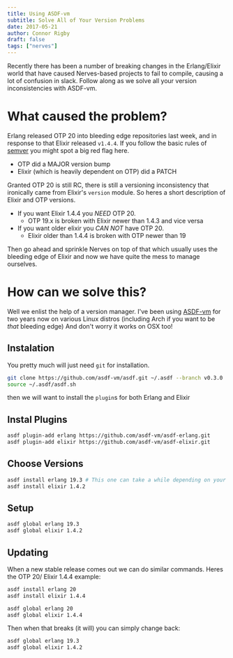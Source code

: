 ```yaml
---
title: Using ASDF-vm
subtitle: Solve All of Your Version Problems
date: 2017-05-21
author: Connor Rigby
draft: false
tags: ["nerves"]
---
```


Recently there has been a number of breaking changes in the Erlang/Elixir world that have caused Nerves-based projects to fail to compile, causing a lot of confusion in slack. Follow along as we solve all your version inconsistencies with ASDF-vm.

<!--more-->

# What caused the problem?
Erlang released OTP 20 into bleeding edge repositories last week, and in response to that Elixir released `v1.4.4`. If you follow the basic rules of [semver](http://semver.org/) you might spot a big red flag here.

* OTP did a MAJOR version bump
* Elixir (which is heavily dependent on OTP) did a PATCH

Granted OTP 20 is still RC, there is still a versioning inconsistency that ironically came from Elixir's `version` module.
So heres a short description of Elixir and OTP versions.

* If you want Elixir 1.4.4 you _*NEED*_ OTP 20.
  * OTP 19.x is broken with Elixir newer than 1.4.3 and vice versa
* If you want older elixir you _*CAN NOT*_ have OTP 20.
  * Elixir older than 1.4.4 is broken with OTP newer than 19

Then go ahead and sprinkle Nerves on top of that which usually uses the bleeding edge of Elixir and now we have quite the mess to manage ourselves.


# How can we solve this?
Well we enlist the help of a version manager. I've been using [ASDF-vm](https://github.com/asdf-vm/asdf) for two years now on various Linux distros (including Arch if you want to be _that_ bleeding edge) And don't worry it works on OSX too!

## Instalation
You pretty much will just need `git` for installation.
``` bash
git clone https://github.com/asdf-vm/asdf.git ~/.asdf --branch v0.3.0
source ~/.asdf/asdf.sh
```

then we will want to install the `plugin`s for both Erlang and Elixir

## Instal Plugins
``` bash
asdf plugin-add erlang https://github.com/asdf-vm/asdf-erlang.git
asdf plugin-add elixir https://github.com/asdf-vm/asdf-elixir.git
```

## Choose Versions
``` bash
asdf install erlang 19.3 # This one can take a while depending on your machine
asdf install elixir 1.4.2
```

## Setup
``` bash
asdf global erlang 19.3
asdf global elixir 1.4.2
```

## Updating
When a new stable release comes out we can do similar commands. Heres the OTP 20/ Elixir 1.4.4 example:
``` bash
asdf install erlang 20
asdf install elixir 1.4.4

asdf global erlang 20
asdf global elixir 1.4.4
```

Then when that breaks (it will) you can simply change back:
``` bash
asdf global erlang 19.3
asdf global elixir 1.4.2
```
